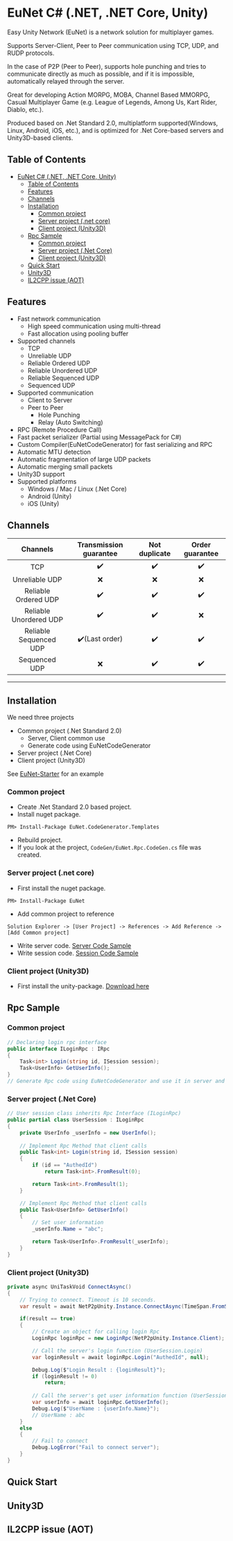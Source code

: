 # EuNet C# (.NET, .NET Core, Unity)

Easy Unity Network (EuNet) is a network solution for multiplayer games.

Supports Server-Client, Peer to Peer communication using TCP, UDP, and RUDP protocols.

In the case of P2P (Peer to Peer), supports hole punching and tries to communicate directly as much as possible, and if it is impossible, automatically relayed through the server.

Great for developing Action MORPG, MOBA, Channel Based MMORPG, Casual Multiplayer Game (e.g. League of Legends, Among Us, Kart Rider, Diablo, etc.).

Produced based on .Net Standard 2.0, multiplatform supported(Windows, Linux, Android, iOS, etc.), and is optimized for .Net Core-based servers and Unity3D-based clients.

## Table of Contents

- [EuNet C# (.NET, .NET Core, Unity)](#eunet-c-net-net-core-unity)
  - [Table of Contents](#table-of-contents)
  - [Features](#features)
  - [Channels](#channels)
  - [Installation](#installation)
    - [Common project](#common-project)
    - [Server project (.net core)](#server-project-net-core)
    - [Client project (Unity3D)](#client-project-unity3d)
  - [Rpc Sample](#rpc-sample)
    - [Common project](#common-project-1)
    - [Server project (.Net Core)](#server-project-net-core-1)
    - [Client project (Unity3D)](#client-project-unity3d-1)
  - [Quick Start](#quick-start)
  - [Unity3D](#unity3d)
  - [IL2CPP issue (AOT)](#il2cpp-issue-aot)

## Features
  
* Fast network communication
  * High speed communication using multi-thread
  * Fast allocation using pooling buffer
* Supported channels
  * TCP
  * Unreliable UDP
  * Reliable Ordered UDP
  * Reliable Unordered UDP
  * Reliable Sequenced UDP
  * Sequenced UDP
* Supported communication
  * Client to Server
  * Peer to Peer
    * Hole Punching
    * Relay (Auto Switching)
* RPC (Remote Procedure Call)
* Fast packet serializer (Partial using MessagePack for C#)
* Custom Compiler(EuNetCodeGenerator) for fast serializing and RPC
* Automatic MTU detection
* Automatic fragmentation of large UDP packets
* Automatic merging small packets 
* Unity3D support
* Supported platforms
  * Windows / Mac / Linux (.Net Core)
  * Android (Unity)
  * iOS (Unity)

## Channels

|        Channels        |     Transmission guarantee     |   Not duplicate    |  Order guarantee   |
| :--------------------: | :----------------------------: | :----------------: | :----------------: |
|          TCP           |       :heavy_check_mark:       | :heavy_check_mark: | :heavy_check_mark: |
|     Unreliable UDP     |              :x:               |        :x:         |        :x:         |
|  Reliable Ordered UDP  |       :heavy_check_mark:       | :heavy_check_mark: | :heavy_check_mark: |
| Reliable Unordered UDP |       :heavy_check_mark:       | :heavy_check_mark: |        :x:         |
| Reliable Sequenced UDP | :heavy_check_mark:(Last order) | :heavy_check_mark: | :heavy_check_mark: |
|     Sequenced UDP      |              :x:               | :heavy_check_mark: | :heavy_check_mark: |

***

## Installation

We need three projects
* Common project (.Net Standard 2.0)
  * Server, Client common use
  * Generate code using EuNetCodeGenerator
* Server project (.Net Core)
* Client project (Unity3D)

See [EuNet-Starter](https://github.com/zestylife/EuNet-Starter) for an example

### Common project

* Create .Net Standard 2.0 based project.
* Install nuget package.

```
PM> Install-Package EuNet.CodeGenerator.Templates
```
* Rebuild project.
* If you look at the project, `CodeGen/EuNet.Rpc.CodeGen.cs` file was created.

### Server project (.net core)

* First install the nuget package.
```
PM> Install-Package EuNet
```
* Add common project to reference
```
Solution Explorer -> [User Project] -> References -> Add Reference -> [Add Common project]
```
* Write server code. [Server Code Sample]()
* Write session code. [Session Code Sample]()

### Client project (Unity3D)

* First install the unity-package. [Download here]()

## Rpc Sample

### Common project
```csharp
// Declaring login rpc interface
public interface ILoginRpc : IRpc
{
    Task<int> Login(string id, ISession session);
    Task<UserInfo> GetUserInfo();
}
// Generate Rpc code using EuNetCodeGenerator and use it in server and client
```

### Server project (.Net Core)
```csharp
// User session class inherits Rpc Interface (ILoginRpc)
public partial class UserSession : ILoginRpc
{
    private UserInfo _userInfo = new UserInfo();
    
    // Implement Rpc Method that client calls
    public Task<int> Login(string id, ISession session)
    {
        if (id == "AuthedId")
            return Task<int>.FromResult(0);

        return Task<int>.FromResult(1);
    }

    // Implement Rpc Method that client calls
    public Task<UserInfo> GetUserInfo()
    {
        // Set user information
        _userInfo.Name = "abc";

        return Task<UserInfo>.FromResult(_userInfo);
    }
}
```

### Client project (Unity3D)
```csharp
private async UniTaskVoid ConnectAsync()
{
    // Trying to connect. Timeout is 10 seconds.
    var result = await NetP2pUnity.Instance.ConnectAsync(TimeSpan.FromSeconds(10));

    if(result == true)
    {
        // Create an object for calling login Rpc
        LoginRpc loginRpc = new LoginRpc(NetP2pUnity.Instance.Client);

        // Call the server's login function (UserSession.Login)
        var loginResult = await loginRpc.Login("AuthedId", null);

        Debug.Log($"Login Result : {loginResult}");
        if (loginResult != 0)
            return;
        
        // Call the server's get user information function (UserSession.GetUserInfo)
        var userInfo = await loginRpc.GetUserInfo();
        Debug.Log($"UserName : {userInfo.Name}");
        // UserName : abc
    }
    else
    {
        // Fail to connect
        Debug.LogError("Fail to connect server");
    }
}
```

## Quick Start

## Unity3D

## IL2CPP issue (AOT)